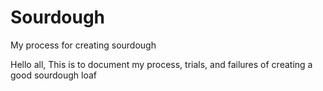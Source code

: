 # Sourdough
My process for creating sourdough

Hello all,
This is to document my process, trials, and failures of creating a good sourdough loaf
